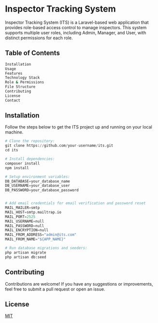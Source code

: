 # Inspector Tracking System

Inspector Tracking System (ITS) is a Laravel-based web application that provides role-based access control to manage inspectors. This system supports multiple user roles, including Admin, Manager, and User, with distinct permissions for each role.

## Table of Contents

```bash
Installation
Usage
Features
Technology Stack
Role & Permissions
File Structure
Contributing
License
Contact
```

## Installation

Follow the steps below to get the ITS project up and running on your local machine.



```python
# Clone the repository:
git clone https://github.com/your-username/its.git
cd its

# Install dependencies:
composer install
npm install

# Setup environment variables:
DB_DATABASE=your_database_name
DB_USERNAME=your_database_user
DB_PASSWORD=your_database_password


# Add email credentials for email verification and password reset
MAIL_MAILER=smtp
MAIL_HOST=smtp.mailtrap.io
MAIL_PORT=2525
MAIL_USERNAME=null
MAIL_PASSWORD=null
MAIL_ENCRYPTION=null
MAIL_FROM_ADDRESS="admin@its.com"
MAIL_FROM_NAME="${APP_NAME}"

# Run database migrations and seeders:
php artisan migrate
php artisan db:seed
```

## Contributing

Contributions are welcome! If you have any suggestions or improvements, feel free to submit a pull request or open an issue.


## License

[MIT](https://choosealicense.com/licenses/mit/)

